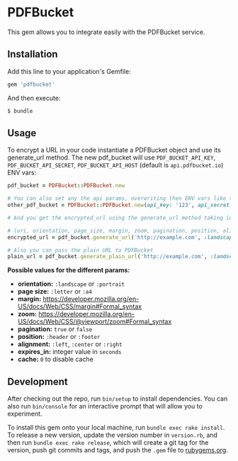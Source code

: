 # PDFBucket

This gem allows you to integrate easily with the PDFBucket service.

## Installation

Add this line to your application's Gemfile:

```ruby
gem 'pdfbucket'
```

And then execute:

```sh
$ bundle
```

## Usage

To encrypt a URL in your code instantiate a PDFBucket object and use its generate_url method.
The new pdf_bucket will use `PDF_BUCKET_API_KEY`, `PDF_BUCKET_API_SECRET`, `PDF_BUCKET_API_HOST` (default is `api.pdfbucket.io`) ENV vars:

```ruby
pdf_bucket = PDFBucket::PDFBucket.new

# You can also set any the api params, overwriting then ENV vars like this
other_pdf_bucket = PDFBucket::PDFBucket.new(api_key: '123', api_secret: '321', api_host: 'api.example.com')

# And you get the encrypted_url using the generate_url method taking into account the following order:

# (uri, orientation, page_size, margin, zoom, pagination, position, alignment, expires_in, cache)
encrypted_url = pdf_bucket.generate_url('http://example.com', :landscape, :a4, '2px', '0.7', true, :header, :center, '10')

# Also you can pass the plain URL to PDFBucket
plain_url = pdf_bucket.generate_plain_url('http://example.com', :landscape, :a4, '2px', '0.7', true, :header, :center, '10')
```

**Possible values for the different params:**
* **orientation:** `:landscape` or `:portrait`
* **page size:** `:letter` or `:a4`
* **margin:** https://developer.mozilla.org/en-US/docs/Web/CSS/margin#Formal_syntax
* **zoom:** https://developer.mozilla.org/en-US/docs/Web/CSS/@viewport/zoom#Formal_syntax
* **pagination:** `true` or `false`
* **position:** `:header` or `:footer`
* **alignment:** `:left`, `:center` or `:right`
* **expires_in:** integer value in `seconds`
* **cache:** `0` to disable cache


## Development

After checking out the repo, run `bin/setup` to install dependencies. You can also run `bin/console` for an interactive prompt that will allow you to experiment.

To install this gem onto your local machine, run `bundle exec rake install`. To release a new version, update the version number in `version.rb`, and then run `bundle exec rake release`, which will create a git tag for the version, push git commits and tags, and push the `.gem` file to [rubygems.org](https://rubygems.org).
